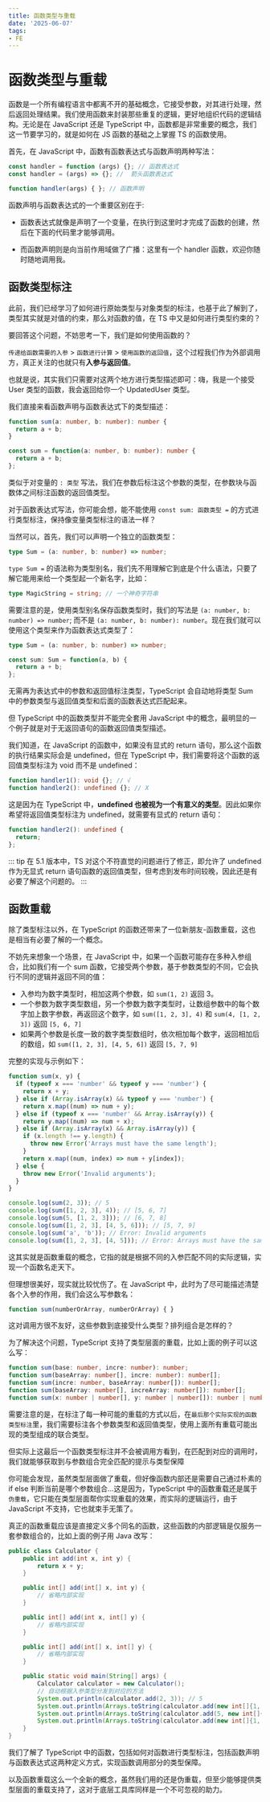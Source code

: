 ```yaml
---
title: 函数类型与重载
date: '2025-06-07'
tags:
- FE
---
```


# 函数类型与重载

函数是一个所有编程语言中都离不开的基础概念，它接受参数，对其进行处理，然后返回处理结果。我们使用函数来封装那些重复的逻辑，更好地组织代码的逻辑结构。无论是在 JavaScript 还是 TypeScript 中，函数都是非常重要的概念，我们这一节要学习的，就是如何在 JS 函数的基础之上掌握 TS 的函数使用。

首先，在 JavaScript 中，函数有函数表达式与函数声明两种写法：

``` javascript 
const handler = function (args) {}; // 函数表达式
const handler = (args) => {}; //  箭头函数表达式

function handler(args) { }; // 函数声明
```

函数声明与函数表达式的一个重要区别在于:

- 函数表达式就像是声明了一个变量，在执行到这里时才完成了函数的创建，然后在下面的代码里才能够调用。

- 而函数声明则是向当前作用域做了广播：这里有一个 handler 函数，欢迎你随时随地调用我。

## 函数类型标注

此前，我们已经学习了如何进行原始类型与对象类型的标注，也基于此了解到了，类型其实就是对值的约束，那么对函数的值，在 TS 中又是如何进行类型约束的？

要回答这个问题，不妨思考一下，我们是如何使用函数的？

`传递给函数需要的入参` > `函数进行计算` > `使用函数的返回值`，这个过程我们作为外部调用方，真正关注的也就只有**入参与返回值**。

也就是说，其实我们只需要对这两个地方进行类型描述即可：嗨，我是一个接受 User 类型的函数，我会返回给你一个 UpdatedUser 类型。

我们直接来看函数声明与函数表达式下的类型描述：

``` typescript 
function sum(a: number, b: number): number {
  return a + b;
}

const sum = function(a: number, b: number): number {
  return a + b;
};
```

类似于对变量的 `: 类型` 写法，我们在参数后标注这个参数的类型，在参数块与函数体之间标注函数的返回值类型。

对于函数表达式写法，你可能会想，能不能使用 `const sum: 函数类型 =` 的方式进行类型标注，保持像变量类型标注的语法一样？

当然可以，首先，我们可以声明一个独立的函数类型：

``` typescript 
type Sum = (a: number, b: number) => number;
```

`type Sum =` 的语法称为类型别名，我们先不用理解它到底是个什么语法，只要了解它能用来给一个类型起一个新名字，比如：

``` typescript 
type MagicString = string; // 一个神奇字符串
```

需要注意的是，使用类型别名保存函数类型时，我们的写法是 `(a: number, b: number) => number`; 而不是 `(a: number, b: number): number`。现在我们就可以使用这个类型来作为函数表达式类型了：

``` typescript 
type Sum = (a: number, b: number) => number;

const sum: Sum = function(a, b) {
  return a + b;
};
```

无需再为表达式中的参数和返回值标注类型，TypeScript 会自动地将类型 Sum 中的参数类型与返回值类型和后面的函数表达式匹配起来。

但 TypeScript 中的函数类型并不能完全套用 JavaScript 中的概念，最明显的一个例子就是对于无返回语句的函数返回值类型描述。

我们知道，在 JavaScript 的函数中，如果没有显式的 return 语句，那么这个函数的执行结果实际会是 undefined，但在 TypeScript 中，我们需要将这个函数的返回值类型标注为 void 而不是 undefined：

``` typescript 
function handler1(): void {}; // √
function handler2(): undefined {}; // X
```

这是因为在 TypeScript 中，**undefined 也被视为一个有意义的类型**。因此如果你希望将返回值类型标注为 undefined，就需要有显式的 return 语句：

``` typescript 
function handler2(): undefined {
  return;
};
```
::: tip 
在 5.1 版本中，TS 对这个不符直觉的问题进行了修正，即允许了 undefined 作为无显式 return 语句函数的返回值类型，但考虑到发布时间较晚，因此还是有必要了解这个问题的。
:::

## 函数重载

除了类型标注以外，在 TypeScript 的函数还带来了一位新朋友-函数重载，这也是相当有必要了解的一个概念。

不妨先来想象一个场景，在 JavaScript 中，如果一个函数可能存在多种入参组合，比如我们有一个 sum 函数，它接受两个参数，基于参数类型的不同，它会执行不同的逻辑并返回不同的值：

- 入参均为数字类型时，相加这两个参数，如 `sum(1, 2)` 返回 3。
- 一个参数为数字类型数组，另一个参数为数字类型时，让数组参数中的每个数字加上数字参数，再返回这个数字，如 `sum([1, 2, 3], 4)` 和 `sum(4, [1, 2, 3])` 返回 `[5, 6, 7]`
- 如果两个参数是长度一致的数字类型数组时，依次相加每个数字，返回相加后的数组，如 `sum([1, 2, 3], [4, 5, 6])` 返回 `[5, 7, 9]`

完整的实现与示例如下：

``` typescript 
function sum(x, y) {
  if (typeof x === 'number' && typeof y === 'number') {
    return x + y;
  } else if (Array.isArray(x) && typeof y === 'number') {
    return x.map((num) => num + y);
  } else if (typeof x === 'number' && Array.isArray(y)) {
    return y.map((num) => num + x);
  } else if (Array.isArray(x) && Array.isArray(y)) {
    if (x.length !== y.length) {
      throw new Error('Arrays must have the same length');
    }
    return x.map((num, index) => num + y[index]);
  } else {
    throw new Error('Invalid arguments');
  }
}

console.log(sum(2, 3)); // 5
console.log(sum([1, 2, 3], 4)); // [5, 6, 7]
console.log(sum(5, [1, 2, 3])); // [6, 7, 8]
console.log(sum([1, 2, 3], [4, 5, 6])); // [5, 7, 9]
console.log(sum('a', 'b')); // Error: Invalid arguments
console.log(sum([1, 2, 3], [4, 5])); // Error: Arrays must have the same length
```

这其实就是函数重载的概念，它指的就是根据不同的入参匹配不同的实际逻辑，实现一个函数名走天下。

但理想很美好，现实就比较忧伤了。在 JavaScript 中，此时为了尽可能描述清楚各个入参的作用，我们会这么写参数名：

``` typescript 
function sum(numberOrArray, numberOrArray) { }
```

这对调用方很不友好，这些参数到底接受什么类型？排列组合是怎样的？

为了解决这个问题，TypeScript 支持了类型层面的重载，比如上面的例子可以这么写：

``` typescript 
function sum(base: number, incre: number): number;
function sum(baseArray: number[], incre: number): number[];
function sum(incre: number, baseArray: number[]): number[];
function sum(baseArray: number[], increArray: number[]): number[];
function sum(x: number | number[], y: number | number[]): number | number[] { }
```

需要注意的是，在标注了每一种可能的重载的方式以后，在`最后那个实际实现的函数类型标注`里，我们需要标注各个参数类型和返回值类型，使用上面所有重载可能出现的类型组成的联合类型。

但实际上这最后一个函数类型标注并不会被调用方看到，在匹配到对应的调用时，我们就能够获取到与参数组合完全匹配的提示与类型保障

你可能会发现，虽然类型层面做了重载，但好像函数内部还是需要自己通过朴素的 if else 判断当前是哪个参数组合...这是因为，TypeScript 中的函数重载还是属于`伪重载`，它只能在类型层面帮你实现重载的效果，而实际的逻辑运行，由于 JavaScript 不支持，它也就束手无策了。

真正的函数重载应该是直接定义多个同名的函数，这些函数的内部逻辑是仅服务一套参数组合的，比如上面的例子用 Java 改写：

``` java
public class Calculator {
    public int add(int x, int y) {
        return x + y;
    }

    public int[] add(int[] x, int y) {
        // 省略内部实现
    }

    public int[] add(int x, int[] y) {
        // 省略内部实现
    }

    public int[] add(int[] x, int[] y) {
        // 省略内部实现
    }

    public static void main(String[] args) {
        Calculator calculator = new Calculator();
        // 自动根据入参类型分发到对应的方法
        System.out.println(calculator.add(2, 3)); // 5
        System.out.println(Arrays.toString(calculator.add(new int[]{1, 2, 3}, 4))); // [5, 6, 7]
        System.out.println(Arrays.toString(calculator.add(5, new int[]{1, 2, 3}))); // [6, 7, 8]
        System.out.println(Arrays.toString(calculator.add(new int[]{1, 2, 3}, new int[]{4, 5, 6}))); // [5, 7, 9]
    }
}
```

我们了解了 TypeScript 中的函数，包括如何对函数进行类型标注，包括函数声明与函数表达式这两种定义方式，实现函数调用部分的类型保障。

以及函数重载这么一个全新的概念，虽然我们用的还是伪重载，但至少能够提供类型层面的重载支持了，这对于底层工具库同样是一个不可忽视的助力。





































































































































































